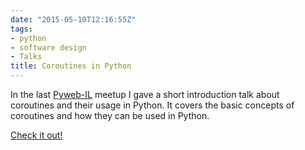 ```yaml
---
date: "2015-05-10T12:16:55Z"
tags:
- python
- software design
- Talks
title: Coroutines in Python
---
```


In the last [Pyweb-IL](http://www.meetup.com/PyWeb-IL/) meetup I gave a short introduction talk
about coroutines and their usage in Python. It covers the basic concepts of coroutines and how they
can be used in Python.

[Check it out!](/intro-to-python-coroutines-talk)
